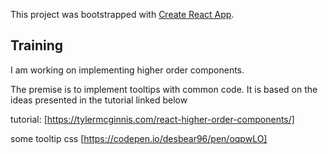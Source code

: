 This project was bootstrapped with [Create React App](https://github.com/facebook/create-react-app).



## Training

I am working on implementing higher order components.

The premise is to implement tooltips with common code. It is based on the ideas presented in the tutorial linked below

tutorial: 
[https://tylermcginnis.com/react-higher-order-components/]


some tooltip css [https://codepen.io/desbear96/pen/oqpwLO]
